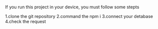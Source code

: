 If you run this project in your device, you must follow some stepts

1.clone the git repository
2.command the npm i
3.connect your detabase
4.check the request